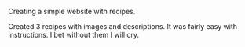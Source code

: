 Creating a simple website with recipes.

Created 3 recipes with images and descriptions. It was fairly easy with instructions. I bet without them I will cry.